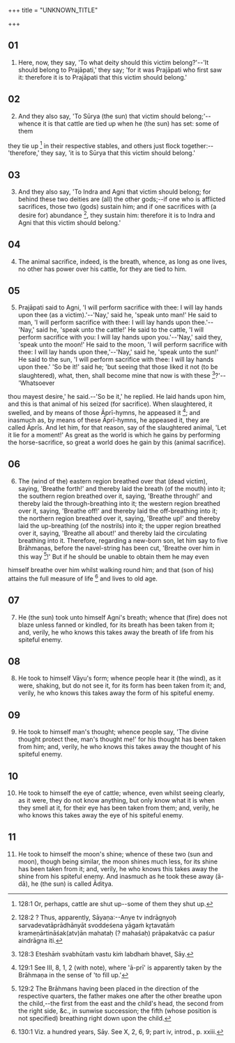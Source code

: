 +++
title = "UNKNOWN_TITLE"

+++


## 01
1. Here, now, they say, 'To what deity should this victim belong?'--'It should belong to Prajāpati,' they say; 'for it was Prajāpati who first saw it: therefore it is to Prajāpati that this victim should belong.'

## 02
2. And they also say, 'To Sūrya (the sun) that victim should belong;'--whence it is that cattle are tied up when he (the sun) has set: some of them

they tie up [^egg_395] in their respective stables, and others just flock together:--'therefore,' they say, 'it is to Sūrya that this victim should belong.'

[^egg_395]: 128:1 Or, perhaps, cattle are shut up--some of them they shut up.

## 03
3. And they also say, 'To Indra and Agni that victim should belong; for behind these two deities are (all) the other gods;--if one who is afflicted sacrifices, those two (gods) sustain him; and if one sacrifices with (a desire for) abundance [^egg_396], they sustain him: therefore it is to Indra and Agni that this victim should belong.'

[^egg_396]: 128:2 ? Thus, apparently, Sāyaṇa:--Anye tv indrāgnyoḥ sarvadevatāprādhānyāt svoddeśena yāgaṁ kr̥tavatāṁ krameṇārtināśak(atv)ān mahataḥ (? mahaśaḥ) prāpakatvāc ca paśur aindrāgna iti.

## 04
4. The animal sacrifice, indeed, is the breath, whence, as long as one lives, no other has power over his cattle, for they are tied to him.

## 05
5. Prajāpati said to Agni, 'I will perform sacrifice with thee: I will lay hands upon thee (as a victim).'--'Nay,' said he, 'speak unto man!' He said to man, 'I will perform sacrifice with thee: I will lay hands upon thee.'--'Nay,' said he, 'speak unto the cattle!' He said to the cattle, 'I will perform sacrifice with you: I will lay hands upon you.'--'Nay,' said they, 'speak unto the moon!' He said to the moon, 'I will perform sacrifice with thee: I will lay hands upon thee,'--'Nay,' said he, 'speak unto the sun!' He said to the sun, 'I will perform sacrifice with thee: I will lay hands upon thee.' 'So be it!' said he; 'but seeing that those liked it not (to be slaughtered), what, then, shall become mine that now is with these [^egg_397]?'--'Whatsoever

[^egg_397]: 128:3 Eteshāṁ svabhūtaṁ vastu kiṁ labdhaṁ bhavet, Sāy.

thou mayest desire,' he said.--'So be it,' he replied. He laid hands upon him, and this is that animal of his seized (for sacrifice). When slaughtered, it swelled, and by means of those Āprī-hymns, he appeased it [^egg_398]; and inasmuch as, by means of these Āprī-hymns, he appeased it, they are called Āprīs. And let him, for that reason, say of the slaughtered animal, 'Let it lie for a moment!' As great as the world is which he gains by performing the horse-sacrifice, so great a world does he gain by this (animal sacrifice).

[^egg_398]: 129:1 See III, 8, 1, 2 (with note), where 'ā-prī' is apparently taken by the Brāhmaṇa in the sense of 'to fill up.'

## 06
6. The (wind of the) eastern region breathed over that (dead victim), saying, 'Breathe forth!' and thereby laid the breath (of the mouth) into it; the southern region breathed over it, saying, 'Breathe through!' and thereby laid the through-breathing into it; the western region breathed over it, saying, 'Breathe off!' and thereby laid the off-breathing into it; the northern region breathed over it, saying, 'Breathe up!' and thereby laid the up-breathing (of the nostrils) into it; the upper region breathed over it, saying, 'Breathe all about!' and thereby laid the circulating breathing into it. Therefore, regarding a new-born son, let him say to five Brāhmaṇas, before the navel-string has been cut, 'Breathe over him in this way [^egg_399]!' But if he should be unable to obtain them he may even

[^egg_399]: 129:2 The Brāhmans having been placed in the direction of the respective quarters, the father makes one after the other breathe upon the child,--the first from the east and the child's head, the second from the right side, &c., in sunwise succession; the fifth (whose position is not specified) breathing right down upon the child.

himself breathe over him whilst walking round him; and that (son of his) attains the full measure of life [^egg_400] and lives to old age.

[^egg_400]: 130:1 Viz. a hundred years, Sāy. See X, 2, 6, 9; part iv, introd., p. xxiii.

## 07
7. He (the sun) took unto himself Agni's breath; whence that (fire) does not blaze unless fanned or kindled, for its breath has been taken from it; and, verily, he who knows this takes away the breath of life from his spiteful enemy.

## 08
8. He took to himself Vāyu's form; whence people hear it (the wind), as it were, shaking, but do not see it, for its form has been taken from it; and, verily, he who knows this takes away the form of his spiteful enemy.

## 09
9. He took to himself man's thought; whence people say, 'The divine thought protect thee, man's thought me!' for his thought has been taken from him; and, verily, he who knows this takes away the thought of his spiteful enemy.

## 10
10. He took to himself the eye of cattle; whence, even whilst seeing clearly, as it were, they do not know anything, but only know what it is when they smell at it, for their eye has been taken from them; and, verily, he who knows this takes away the eye of his spiteful enemy.

## 11
11. He took to himself the moon's shine; whence of these two (sun and moon), though being similar, the moon shines much less, for its shine has been taken from it; and, verily, he who knows this takes away the shine from his spiteful enemy. And inasmuch as he took these away (ā-dā), he (the sun) is called Āditya.

